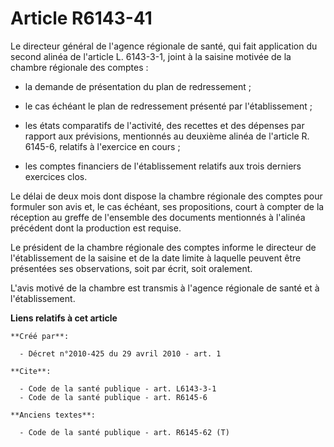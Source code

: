 # Article R6143-41

Le directeur général de l'agence régionale de santé, qui fait application du second alinéa de l'article L. 6143-3-1, joint à
la saisine motivée de la chambre régionale des comptes :

- la demande de présentation du plan de redressement ;

- le cas échéant le plan de redressement présenté par l'établissement ;

- les états comparatifs de l'activité, des recettes et des dépenses par rapport aux prévisions, mentionnés au deuxième alinéa
de l'article R. 6145-6, relatifs à l'exercice en cours ;

- les comptes financiers de l'établissement relatifs aux trois derniers exercices clos. 

Le délai de deux mois dont dispose la chambre régionale des comptes pour formuler son avis et, le cas échéant, ses
propositions, court à compter de la réception au greffe de l'ensemble des documents mentionnés à l'alinéa précédent dont la
production est requise. 

Le président de la chambre régionale des comptes informe le directeur de l'établissement de la saisine et de la date limite à
laquelle peuvent être présentées ses observations, soit par écrit, soit oralement.

L'avis motivé de la chambre est transmis à l'agence régionale de santé et à l'établissement.

**Liens relatifs à cet article**

	**Créé par**:

	  - Décret n°2010-425 du 29 avril 2010 - art. 1

	**Cite**:

	  - Code de la santé publique - art. L6143-3-1
	  - Code de la santé publique - art. R6145-6

	**Anciens textes**:

	  - Code de la santé publique - art. R6145-62 (T)

